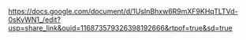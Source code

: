 https://docs.google.com/document/d/1UsInBhxw6R9mXF9KHqTLTVd-0sKvWN1_/edit?usp=share_link&ouid=116873579326398192666&rtpof=true&sd=true
